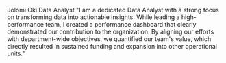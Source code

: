 Jolomi Oki
Data Analyst
"I am a dedicated Data Analyst with a strong focus on transforming data into actionable insights. While leading a high-performance team, I created a performance dashboard that clearly demonstrated our contribution to the organization. By aligning our efforts with department-wide objectives, we quantified our team's value, which directly resulted in sustained funding and expansion into other operational units."
